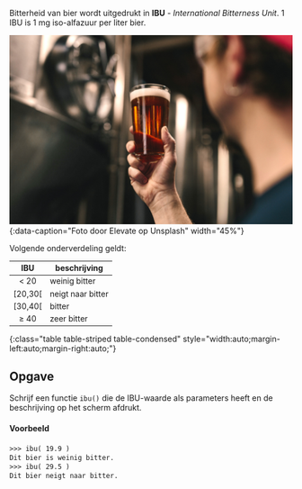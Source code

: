 Bitterheid van bier wordt uitgedrukt in **IBU** - *International Bitterness Unit*. 1 IBU is 1 mg iso-alfazuur per liter bier.

![Brouwer tijdens een beoordeling.](media/brewing-beer.jpg "PCR-test"){:data-caption="Foto door Elevate op Unsplash" width="45%"}

Volgende onderverdeling geldt:

| IBU | beschrijving |
|:--------:|-------------|
| < 20  | weinig bitter |
| [20,30[ |  neigt naar bitter |
| [30,40[ | bitter |
| ≥ 40 |  zeer bitter |
{:class="table table-striped table-condensed" style="width:auto;margin-left:auto;margin-right:auto;"}

## Opgave
Schrijf een functie `ibu()` die de IBU-waarde als parameters heeft en de beschrijving op het scherm afdrukt.

#### Voorbeeld
```
>>> ibu( 19.9 )
Dit bier is weinig bitter.
>>> ibu( 29.5 )
Dit bier neigt naar bitter.
```